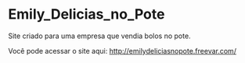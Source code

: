 # Emily_Delicias_no_Pote

Site criado para uma empresa que vendia bolos no pote.

Você pode acessar o site aqui: http://emilydeliciasnopote.freevar.com/
